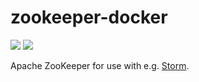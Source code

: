 # zookeeper-docker

[![](https://images.microbadger.com/badges/version/sunside/zookeeper.svg)](http://microbadger.com/images/sunside/zookeeper "Get your own version badge on microbadger.com") [![](https://images.microbadger.com/badges/image/sunside/zookeeper.svg)](http://microbadger.com/images/sunside/zookeeper "Get your own image badge on microbadger.com")

Apache ZooKeeper for use with e.g. [Storm].

[Storm]: https://github.com/sunsided/storm-docker
